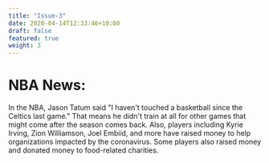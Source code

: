 ```yaml
---
title: "Issue-3"
date: 2020-04-14T12:33:46+10:00
draft: false
featured: true
weight: 3
---
```

# NBA News:

In the NBA, Jason Tatum said "I haven't touched a basketball since the Celtics last game."  That means he didn't train at all for other games that might come after the season comes back.
Also, players including Kyrie Irving, Zion Williamson, Joel Embiid, and more have raised money to help organizations impacted by the coronavirus.
Some players also raised money and donated money to food-related charities. 



